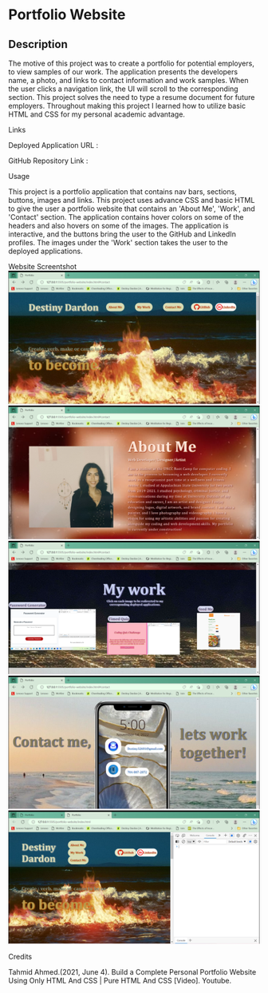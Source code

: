 # Portfolio Website
## Description 

The motive of this project was to create a portfolio for potential employers, to view samples of our work. The application presents the developers name, a photo, and links to contact information and work samples. When the user clicks a navigation link, the UI will scroll to the corresponding section. This project solves the need to type a resume document for future employers. Throughout making this project I learned how to utilize basic HTML and CSS for my personal academic advantage.

Links

Deployed Application URL : 

GitHub Repository Link : 

Usage

This project is a portfolio application that contains nav bars, sections, buttons, images and links. This project uses advance CSS and basic HTML to give the user a portfolio website that contains an 'About Me', 'Work', and 'Contact' section. The application contains hover colors on some of the headers and also hovers on some of the images. The application is interactive, and the buttons bring the user to the GitHub and LinkedIn profiles. The images under the 'Work' section takes the user to the deployed applications.

Website Screentshot
![Alt text](images/2023-03-25.png)
![Alt text](images/2023-03-25%20(1).png)
![Alt text](images/2023-03-25%20(2).png)
![Alt text](images/2023-03-25%20(3).png)
![Alt text](images/2023-03-25%20(5).png)




Credits

Tahmid Ahmed.(2021, June 4). Build a Complete Personal Portfolio Website Using Only HTML And CSS | Pure HTML And CSS [Video]. Youtube.


